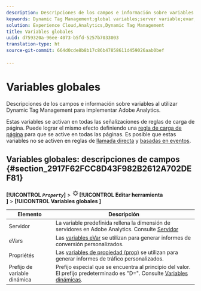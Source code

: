 ```yaml
---
description: Descripciones de los campos e información sobre variables al utilizar Dynamic Tag Management para implementar Adobe Analytics.
keywords: Dynamic Tag Management;global variables;server variable;evar;props;dynamic variable prefix;dynamic variable
solution: Experience Cloud,Analytics,Dynamic Tag Management
title: Variables globales
uuid: d759320a-96ee-4073-b5fd-5257b7033003
translation-type: ht
source-git-commit: 664d0cde8b8b17c86b47858611d459026aab0bef

---
```



# Variables globales

Descripciones de los campos e información sobre variables al utilizar Dynamic Tag Management para implementar Adobe Analytics.

Estas variables se activan en todas las señalizaciones de reglas de carga de página. Puede lograr el mismo efecto definiendo una [regla de carga de página](/help/implement/other/dtm/c-rules/t-rules-page-conditions.md) para que se active en todas las páginas. Es posible que estas variables no se activen en reglas de [llamada directa](/help/implement/other/dtm/c-rules/t-rules-direct-conditions.md) y [basadas en eventos](/help/implement/other/dtm/c-rules/t-rules-event-conditions.md).

## Variables globales: descripciones de campos {#section_2917F62FCC8D43F982B2612A702DEF81}

**[!UICONTROL *`Property`*]** > ![](assets/settings_gear.png)**[!UICONTROL  Editar herramienta ]** > **[!UICONTROL  Variables globales ]**

| Elemento | Descripción |
|--- |--- |
| Servidor | La variable predefinida rellena la dimensión de servidores en Adobe Analytics. Consulte [Servidor](../../../vars/page-vars/server.md) |
| eVars | Las [variables eVar](../../../vars/page-vars/evar.md) se utilizan para generar informes de conversión personalizados. |
| Propriétés | Las [variables de propiedad (prop)](../../../vars/page-vars/prop.md) se utilizan para generar informes de tráfico personalizados. |
| Prefijo de variable dinámica | Prefijo especial que se encuentra al principio del valor. El prefijo predeterminado es &quot;D=&quot;. Consulte [Variables dinámicas](../../../vars/page-vars/dynamic-variables.md). |
